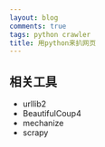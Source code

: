 ```yaml
---
layout: blog
comments: true
tags: python crawler
title: 用python来扒网页
---
```


## 相关工具

  - urllib2
  - BeautifulCoup4
  - mechanize
  - scrapy

